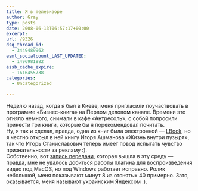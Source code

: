```yaml
---
title: Я в телевизоре
author: Gray
type: posts
date: 2008-06-13T06:57:17+00:00
excerpt:
url: /9326
dsq_thread_id:
  - 3449489962
esml_socialcount_LAST_UPDATED:
  - 1496981882
essb_cache_expire:
  - 1616455738
categories:
  - Uncategorized

---
```








Неделю назад, когда я был в Киеве, меня пригласили поучаствовать в программе &#171;Бизнес-книга&#187; на Первом деловом канале. Времени это отняло немного, снимали в кафе &#171;Антресоль&#187;, с собой попросили принести три книги, которые бы я порекомендовал почитать.  
Ну, я так и сделал, правда, одна из книг была электронной &#8212; <a href="http://lbook.com.ua/" target="_blank">LBook</a>, но я честно открыл в ней книгу Игоря Ашманова &#171;Жизнь внутри пузыря&#187;, так что Игорь Станиславович теперь имеет повод испытать чувство признательности за рекламу :).  
Собственно, вот <a href="http://intv-inter.net/tv/programm/?id=7207377&act=tvp&channel=1business" target="_blank">запись передачи</a>, которая вышла в эту среду &#8212; правда, мне не удалось добиться работы плагина для воспроизведения видео под MacOS, но под Windows работает исправно. Ролик небольшой, меня показывают минут 8 из отснятых 40 примерно. Зато, оказывается, меня называют украинским Яндексом :).